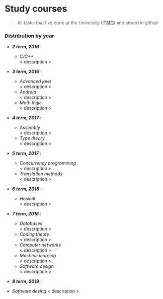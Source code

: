 # Study courses
> All tasks that I've done at the University ([ITMO](http://www.ifmo.ru/en/)) and stored in _github_

### Distribution by year

* **_2 term, 2016_** : 
  * _C/C++_  
    < description >
* **_3 term, 2016_** : 
  * _Advanced java_  
    < description >
  * _Android_  
    < description >
  * _Math logic_  
    < description >
* **_4 term, 2017_** : 
  * _Assembly_  
    < description >
  * _Type theory_  
    < description >
* **_5 term, 2017_** : 
  * _Concurrency programming_  
    < description >
  * _Translation methods_  
    < description >
* **_6 term, 2018_** : 
  * _Haskell_  
    < description >
* **_7 term, 2018_** : 
  * _Databases_  
    < description >
  * _Coding theory_  
    < description >
  * _Computer networks_  
    < description >
  * _Machine learning_  
    < description >
  * _Software design_  
    < description >
    
 * **_8 term, 2019_** :
  * _Software desing_
    < description >
